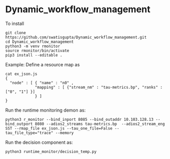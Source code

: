 # Dynamic_workflow_management

To install

```
git clone https://github.com/swatisgupta/Dynamic_workflow_management.git
cd Dynamic_workflow_management
python3 -m venv rmonitor
source rmonitor/bin/activate
pip3 install --editable .
```

Example:
Define a resource map as
```
cat ex_json.js
{ 
  "node" : [ { "name" : "n0" , 
             "mapping" : [ {"stream_nm" : "tau-metrics.bp", "ranks" : ["0", "1"] }]
             } ] 
}
```

Run the runtime monitoring demon as:
```
python3 r_monitor --bind_inport 8085 --bind_outaddr 10.103.128.13 --bind_outport 8080 --adios2_streams tau-metrics.bp  --adios2_stream_eng SST --rmap_file ex_json.js --tau_one_file=False --tau_file_type="trace" --memory 
```

Run the decision component as:
```
python3 runtime_monitor/decision_temp.py
```
